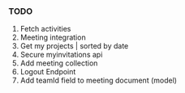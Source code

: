 ### TODO

1. Fetch activities
2. Meeting integration
3. Get my projects | sorted by date
4. Secure myinvitations api
5. Add meeting collection
6. Logout Endpoint
7. Add teamId field to meeting document (model)
